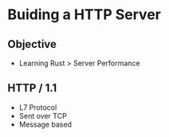 # Buiding a HTTP Server

## Objective
- Learning Rust > Server Performance

## HTTP / 1.1
- L7 Protocol
- Sent over TCP
- Message based